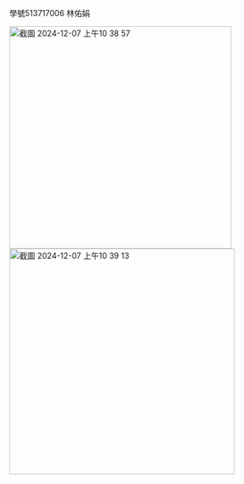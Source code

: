 學號513717006 林佑娟

<img width="397" alt="截圖 2024-12-07 上午10 38 57" src="https://github.com/user-attachments/assets/c50fec5b-9ee1-48ba-8ca2-411afe7b651d">


<img width="403" alt="截圖 2024-12-07 上午10 39 13" src="https://github.com/user-attachments/assets/5cc3da4c-3f83-415a-af13-77ae1181342d">



